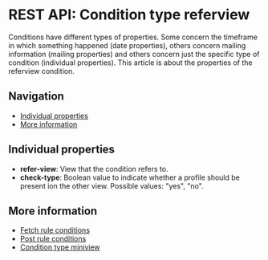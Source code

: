 # REST API: Condition type referview

Conditions have different types of properties. Some concern the timeframe in 
which something happened (date properties), others concern mailing information 
(mailing properties) and others concern just the specific type of condition 
(individual properties). This article is about the properties of the 
referview condition.

## Navigation
* [Individual properties](rest-condition-type-referview#individual-properties)
* [More information](rest-condition-type-referview#more-information)

## Individual properties
* **refer-view**: View that the condition refers to.
* **check-type**: Boolean value to indicate whether a profile should be 
present ion the other view. Possible values: "yes", "no".

## More information
* [Fetch rule conditions](rest-get-rule-conditions)
* [Post rule conditions](rest-post-rule-conditions)
* [Condition type miniview](rest-condition-type-miniview)

